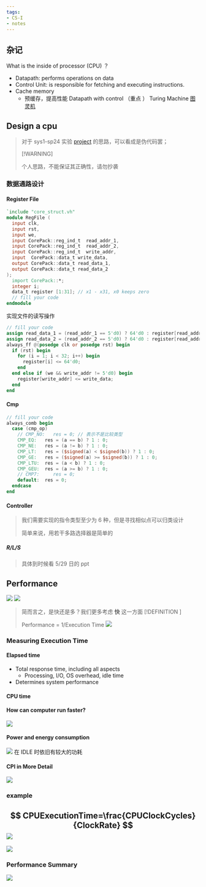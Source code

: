 ```yaml
---
tags:
- CS-I
- notes
---
```

## 杂记
What is the inside of processor (CPU) ？
- Datapath: performs operations on data
- Control Unit: is responsible for fetching and executing instructions.
- Cache memory
    - 预缓存，提高性能 
Datapath with control （重点 ）
Turing Machine  [图灵机](../../../DMPT/notes/18-Misc.md#图灵机)
## Design a cpu
> 对于 sys1-sp24 实验 [project](https://zju-sys.pages.zjusct.io/sys1/sys1-sp24/project-1/) 的思路，可以看成是伪代码罢；
> 
> [!WARNING]
>
> 个人思路，不能保证其正确性，请勿抄袭 
### 数据通路设计
#### Register File
```verilog
`include "core_struct.vh"
module RegFile (
  input clk,
  input rst,
  input we,
  input CorePack::reg_ind_t  read_addr_1,
  input CorePack::reg_ind_t  read_addr_2,
  input CorePack::reg_ind_t  write_addr,
  input  CorePack::data_t write_data,
  output CorePack::data_t read_data_1,
  output CorePack::data_t read_data_2
);
  import CorePack::*;
  integer i;
  data_t register [1:31]; // x1 - x31, x0 keeps zero
  // fill your code
endmodule
```
实现文件的读写操作
```verilog
// fill your code
assign read_data_1 = (read_addr_1 == 5'd0) ? 64'd0 : register[read_addr_1];
assign read_data_2 = (read_addr_2 == 5'd0) ? 64'd0 : register[read_addr_2];
always_ff @(posedge clk or posedge rst) begin
  if (rst) begin
    for (i = 1; i < 32; i++) begin
      register[i] <= 64'd0;
    end
  end else if (we && write_addr != 5'd0) begin
    register[write_addr] <= write_data;
  end
end
```
#### Cmp
```verilog
// fill your code
always_comb begin
  case (cmp_op)
    // CMP_NO:   res = 0; // 表示不是比较类型
    CMP_EQ:   res = (a == b) ? 1 : 0;
    CMP_NE:   res = (a != b) ? 1 : 0;
    CMP_LT:   res = ($signed(a) < $signed(b)) ? 1 : 0;
    CMP_GE:   res = ($signed(a) >= $signed(b)) ? 1 : 0;
    CMP_LTU:  res = (a < b) ? 1 : 0;
    CMP_GEU:  res = (a >= b) ? 1 : 0;
    // CMP7:     res = 0;
    default:  res = 0;
  endcase
end
```
#### Controller
> 我们需要实现的指令类型至少为 6 种，但是寻找相似点可以归类设计
> 
> 简单来说，用若干多路选择器是简单的
##### R/L/S
> 具体到时候看 5/29 日的 ppt
## Performance
![](attachments/07-.png)
![](attachments/07--1.png)
> 简而言之，是快还是多？我们更多考虑 **快** 这一方面
> [!DEFINITION ]
>
> Performance = 1/Execution Time
![](attachments/07--2.png)
### Measuring Execution Time
#### Elapsed time
- Total response time, including all aspects
    - Processing, I/O, OS overhead, idle time
- Determines system performance
#### CPU time
#### How can computer run faster?
![](attachments/07--3.png)
#### Power and energy consumption
![](attachments/07--4.png)
在 IDLE 时依旧有较大的功耗
#### CPI in More Detail
![](attachments/07--6.png)
### example
$$
CPUExecutionTime=\frac{CPUClockCycles}{ClockRate}
$$
![](attachments/07--5.png)
---
![](attachments/07--8.png)
### Performance Summary
![](attachments/07--7.png)